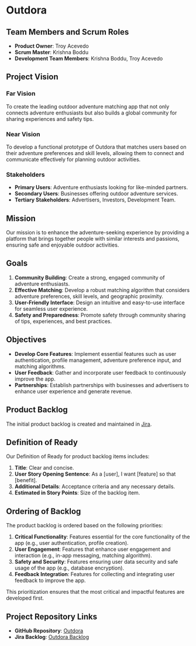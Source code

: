 # Outdora

## Team Members and Scrum Roles
- **Product Owner**: Troy Acevedo
- **Scrum Master**: Krishna Boddu
- **Development Team Members**: Krishna Boddu, Troy Acevedo

## Project Vision

### Far Vision
To create the leading outdoor adventure matching app that not only connects adventure enthusiasts but also builds a global community for sharing experiences and safety tips.

### Near Vision
To develop a functional prototype of Outdora that matches users based on their adventure preferences and skill levels, allowing them to connect and communicate effectively for planning outdoor activities.

### Stakeholders
- **Primary Users**: Adventure enthusiasts looking for like-minded partners.
- **Secondary Users**: Businesses offering outdoor adventure services.
- **Tertiary Stakeholders**: Advertisers, Investors, Development Team.

## Mission
Our mission is to enhance the adventure-seeking experience by providing a platform that brings together people with similar interests and passions, ensuring safe and enjoyable outdoor activities.

## Goals
1. **Community Building**: Create a strong, engaged community of adventure enthusiasts.
2. **Effective Matching**: Develop a robust matching algorithm that considers adventure preferences, skill levels, and geographic proximity.
3. **User-Friendly Interface**: Design an intuitive and easy-to-use interface for seamless user experience.
4. **Safety and Preparedness**: Promote safety through community sharing of tips, experiences, and best practices.

## Objectives
- **Develop Core Features**: Implement essential features such as user authentication, profile management, adventure preference input, and matching algorithms.
- **User Feedback**: Gather and incorporate user feedback to continuously improve the app.
- **Partnerships**: Establish partnerships with businesses and advertisers to enhance user experience and generate revenue.

## Product Backlog
The initial product backlog is created and maintained in [Jira](https://outdora.atlassian.net/jira/software/projects/SCRUM/boards/1/backlog?atlOrigin=eyJpIjoiMmU4YjY1ZmNkOTk1NDNkOWE4OTNjZWU0MmE2NWM4ZDUiLCJwIjoiaiJ9).

## Definition of Ready
Our Definition of Ready for product backlog items includes:
1. **Title**: Clear and concise.
2. **User Story Opening Sentence**: As a [user], I want [feature] so that [benefit].
3. **Additional Details**: Acceptance criteria and any necessary details.
4. **Estimated in Story Points**: Size of the backlog item.

## Ordering of Backlog
The product backlog is ordered based on the following priorities:
1. **Critical Functionality**: Features essential for the core functionality of the app (e.g., user authentication, profile creation).
2. **User Engagement**: Features that enhance user engagement and interaction (e.g., in-app messaging, matching algorithm).
3. **Safety and Security**: Features ensuring user data security and safe usage of the app (e.g., database encryption).
4. **Feedback Integration**: Features for collecting and integrating user feedback to improve the app.

This prioritization ensures that the most critical and impactful features are developed first.


## Project Repository Links
- **GitHub Repository**: [Outdora](https://github.com/ViralFawkes/Outdora.git)
- **Jira Backlog**: [Outdora Backlog](https://outdora.atlassian.net/jira/software/projects/SCRUM/boards/1/backlog?atlOrigin=eyJpIjoiMmU4YjY1ZmNkOTk1NDNkOWE4OTNjZWU0MmE2NWM4ZDUiLCJwIjoiaiJ9)
